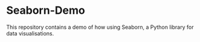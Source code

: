 # Seaborn-Demo
This repository contains a demo of how using Seaborn, a Python library for data visualisations.
